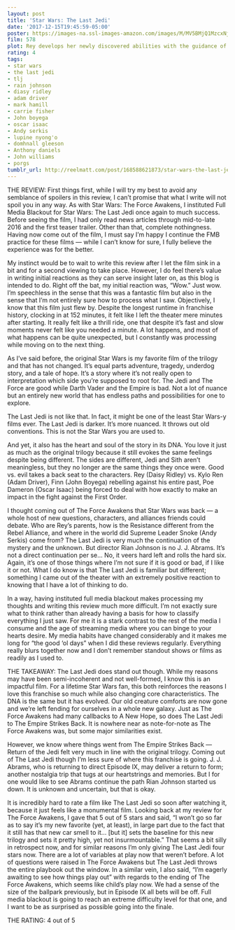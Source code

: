 ```yaml
---
layout: post
title: 'Star Wars: The Last Jedi'
date: '2017-12-15T19:45:59-05:00'
poster: https://images-na.ssl-images-amazon.com/images/M/MV5BMjQ1MzcxNjg4N15BMl5BanBnXkFtZTgwNzgwMjY4MzI@._V1_SY1000_CR0,0,675,1000_AL_.jpg
film: 578
plot: Rey develops her newly discovered abilities with the guidance of Luke Skywalker, who is unsettled by the strength of her powers. Meanwhile, the Resistance prepares to do battle with the First Order.
rating: 4
tags:
- star wars
- the last jedi
- tlj
- rain johnson
- diasy ridley
- adam driver
- mark hamill
- carrie fisher
- John boyega
- oscar isaac
- Andy serkis
- lupine nyong'o
- domhnall gleeson
- Anthony daniels
- John williams
- porgs
tumblr_url: http://reelmatt.com/post/168588621873/star-wars-the-last-jedi
---
```


THE REVIEW: First things first, while I will try my best to avoid any semblance of spoilers in this review, I can’t promise that what I write will not spoil you in any way. As with Star Wars: The Force Awakens, I instituted Full Media Blackout for Star Wars: The Last Jedi once again to much success. Before seeing the film, I had only read news articles through mid-to-late 2016 and the first teaser trailer. Other than that, complete nothingness. Having now come out of the film, I must say I’m happy I continue the FMB practice for these films — while I can’t know for sure, I fully believe the experience was for the better.

My instinct would be to wait to write this review after I let the film sink in a bit and for a second viewing to take place. However, I do feel there’s value in writing initial reactions as they can serve insight later on, as this blog is intended to do. Right off the bat, my initial reaction was, “Wow.” Just wow. I’m speechless in the sense that this was a fantastic film but also in the sense that I’m not entirely sure how to process what I saw. Objectively, I know that this film just flew by. Despite the longest runtime in franchise history, clocking in at 152 minutes, it felt like I left the theater mere minutes after starting. It really felt like a thrill ride, one that despite it’s fast and slow moments never felt like you needed a minute. A lot happens, and most of what happens can be quite unexpected, but I constantly was processing while moving on to the next thing.

As I’ve said before, the original Star Wars is my favorite film of the trilogy and that has not changed. It’s equal parts adventure, tragedy, underdog story, and a tale of hope. It’s a story where it’s not really open to interpretation which side you’re supposed to root for. The Jedi and The Force are good while Darth Vader and the Empire is bad. Not a lot of nuance but an entirely new world that has endless paths and possibilities for one to explore.

The Last Jedi is not like that. In fact, it might be one of the least Star Wars-y films ever. The Last Jedi is darker. It’s more nuanced. It throws out old conventions. This is not the Star Wars you are used to.

And yet, it also has the heart and soul of the story in its DNA. You love it just as much as the original trilogy because it still evokes the same feelings despite being different. The sides are different, Jedi and Sith aren’t meaningless, but they no longer are the same things they once were. Good vs. evil takes a back seat to the characters. Rey (Daisy Ridley) vs. Kylo Ren (Adam Driver), Finn (John Boyega) rebelling against his entire past, Poe Dameron (Oscar Isaac) being forced to deal with how exactly to make an impact in the fight against the First Order.

I thought coming out of The Force Awakens that Star Wars was back — a whole host of new questions, characters, and alliances friends could debate. Who are Rey’s parents, how is the Resistance different from the Rebel Alliance, and where in the world did Supreme Leader Snoke (Andy Serkis) come from? The Last Jedi is very much the continuation of the mystery and the unknown. But director Rian Johnson is no J. J. Abrams. It’s not a direct continuation per se… No, it veers hard left and rolls the hard six. Again, it’s one of those things where I’m not sure if it is good or bad, if I like it or not. What I do know is that The Last Jedi is familiar but different; something I came out of the theater with an extremely positive reaction to knowing that I have a lot of thinking to do.

In a way, having instituted full media blackout makes processing my thoughts and writing this review much more difficult. I’m not exactly sure what to think rather than already having a basis for how to classify everything I just saw. For me it is a stark contrast to the rest of the media I consume and the age of streaming media where you can binge to your hearts desire. My media habits have changed considerably and it makes me long for “the good ‘ol days” when I did these reviews regularly. Everything really blurs together now and I don’t remember standout shows or films as readily as I used to.

THE TAKEAWAY: The Last Jedi does stand out though. While my reasons may have been semi-incoherent and not well-formed, I know this is an impactful film. For a lifetime Star Wars fan, this both reinforces the reasons I love this franchise so much while also changing core characteristics. The DNA is the same but it has evolved. Our old creature comforts are now gone and we’re left fending for ourselves in a whole new galaxy. Just as The Force Awakens had many callbacks to A New Hope, so does The Last Jedi to The Empire Strikes Back. It is nowhere near as note-for-note as The Force Awakens was, but some major similarities exist.

However, we know where things went from The Empire Strikes Back — Return of the Jedi felt very much in line with the original trilogy. Coming out of The Last Jedi though I’m less sure of where this franchise is going. J. J. Abrams, who is returning to direct Episode IX, may deliver a return to form; another nostalgia trip that tugs at our heartstrings and memories. But I for one would like to see Abrams continue the path Rian Johnson started us down. It is unknown and uncertain, but that is okay.

It is incredibly hard to rate a film like The Last Jedi so soon after watching it, because it just feels like a monumental film. Looking back at my review for The Force Awakens, I gave that 5 out of 5 stars and said, “I won’t go so far as to say it’s my new favorite (yet, at least), in large part due to the fact that it still has that new car smell to it… [but it] sets the baseline for this new trilogy and sets it pretty high, yet not insurmountable.” That seems a bit silly in retrospect now, and for similar reasons I’m only giving The Last Jedi four stars now. There are a lot of variables at play now that weren’t before. A lot of questions were raised in The Force Awakens but The Last Jedi throws the entire playbook out the window. In a similar vein, I also said, “I’m eagerly awaiting to see how things play out” with regards to the ending of The Force Awakens, which seems like child’s play now. We had a sense of the size of the ballpark previously, but in Episode IX all bets will be off. Full media blackout is going to reach an extreme difficulty level for that one, and I want to be as surprised as possible going into the finale.

THE RATING: 4 out of 5
